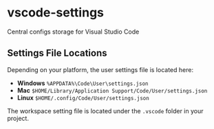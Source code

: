 # vscode-settings
Central configs storage for Visual Studio Code

## Settings File Locations
Depending on your platform, the user settings file is located here:

 - **Windows** `%APPDATA%\Code\User\settings.json`
 - **Mac** `$HOME/Library/Application Support/Code/User/settings.json`
 - **Linux** `$HOME/.config/Code/User/settings.json`

The workspace setting file is located under the `.vscode` folder in your project.
